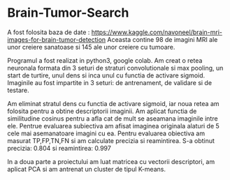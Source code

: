 # Brain-Tumor-Search

A	fost folosita baza de date : https://www.kaggle.com/navoneel/brain-mri-images-for-brain-tumor-detection
Aceasta contine 98 de imagini MRI ale unor creiere sanatoase si 145 ale unor creiere cu tumoare.

Programul a fost realizat in python3, google colab. Am creat o retea neuronala formata din 3 seturi de straturi convolutionale si max pooling, un start de turtire, unul dens si inca unul cu functia de activare sigmoid.
Imaginile au fost impartite in 3 seturi: de antrenament, de validare si de testare.

Am eliminat stratul dens cu functia de activare sigmoid, iar noua retea am folosita pentru a obtine descriptorii imaginii. Am aplicat functia de similitudine cosinus pentru a afla cat de mult se aseamana imaginile intre ele.
Pentrue evaluarea subiectiva am afisat imaginea originala alaturi de 5 cele mai asemanatoare imagini cu ea.
Pentru evaluarea obiectiva am masurat TP,FP,TN,FN si am calculate precizia si reamintirea.
S-a obtinut precizia: 0.804 si reamintirea: 0.997

In a doua parte a proiectului am luat matricea cu vectorii descriptori, am aplicat PCA si am antrenat un cluster de tipul K-means.
